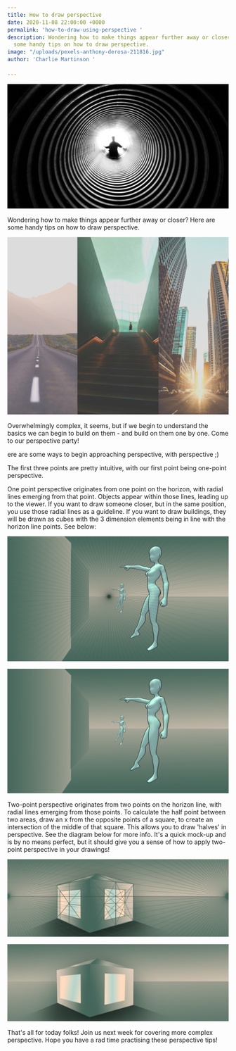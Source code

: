 ```yaml
---
title: How to draw perspective
date: 2020-11-08 22:00:00 +0000
permalink: 'how-to-draw-using-perspective '
description: Wondering how to make things appear further away or closer? Here are
  some handy tips on how to draw perspective.
image: "/uploads/pexels-anthony-derosa-211816.jpg"
author: 'Charlie Martinson '

---
```

![](/uploads/pexels-anthony-derosa-211816-1.jpg)

Wondering how to make things appear further away or closer? Here are some handy tips on how to draw perspective.

![](/uploads/drawperspective2-1.png)

Overwhelmingly complex, it seems, but if we begin to understand the basics we can begin to build on them - and build on them one by one. Come to our perspective party!

ere are some ways to begin approaching perspective, with perspective ;)

The first three points are pretty intuitive, with our first point being one-point perspective.

One point perspective originates from one point on the horizon, with radial lines emerging from that point. Objects appear within those lines, leading up to the viewer. If you want to draw someone closer, but in the same position, you use those radial lines as a guideline. If you want to draw buildings, they will be drawn as cubes with the 3 dimension elements being in line with the horizon line points. See below:

![](/uploads/drawperspective-1.png)

![](/uploads/drawperspective4.png)

Two-point perspective originates from two points on the horizon line, with radial lines emerging from those points. To calculate the half point between two areas, draw an x from the opposite points of a square, to create an intersection of the middle of that square. This allows you to draw 'halves' in perspective. See the diagram below for more info. It's a quick mock-up and is by no means perfect, but it should give you a sense of how to apply two-point perspective in your drawings!

![](/uploads/drawperspective5.png)

![](/uploads/drawperspective7.png)

That's all for today folks! Join us next week for covering more complex perspective. Hope you have a rad time practising these perspective tips!